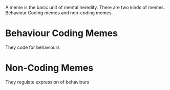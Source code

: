 
A meme is the basic unit of mental heredity. There are two kinds of memes. Behaviour Coding memes and non-coding memes. 

# Behaviour Coding Memes
They code for behaviours

# Non-Coding Memes
They regulate expression of behaviours


